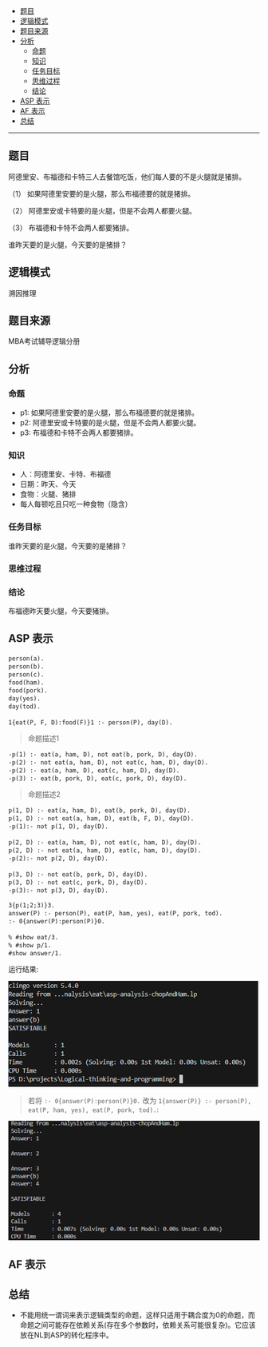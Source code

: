 - [题目](#题目)
- [逻辑模式](#逻辑模式)
- [题目来源](#题目来源)
- [分析](#分析)
  - [命题](#命题)
  - [知识](#知识)
  - [任务目标](#任务目标)
  - [思维过程](#思维过程)
  - [结论](#结论)
- [ASP 表示](#asp-表示)
- [AF 表示](#af-表示)
- [总结](#总结)

---

<!-- ## 要求
介绍一个经典案例，条理地用自然语言描述案例中的命题、知识、任务目标和思维过程，尽可能的使用ASP、AF写出来。 -->

<!-- ## 题目0


## 解答
根据（1）和（2），如果阿德里安要的是火腿，那么布福德要的就是猪排，卡特要的也是猪排。这种情况与（3）矛盾。因此，阿德里安要的只能是猪排。

于是，根据（2），卡特要的只能是火腿。

因此，只有布福德才能昨天要火腿，今天要猪排。
 -->


## 题目
阿德里安、布福德和卡特三人去餐馆吃饭，他们每人要的不是火腿就是猪排。

（1）	如果阿德里安要的是火腿，那么布福德要的就是猪排。

（2）	阿德里安或卡特要的是火腿，但是不会两人都要火腿。

（3）	布福德和卡特不会两人都要猪排。

谁昨天要的是火腿，今天要的是猪排？

<!-- ## 解答
根据（1）和（2），如果阿德里安要的是火腿，那么布福德要的就是猪排，卡特要的也是猪排。这种情况与（3）矛盾。因此，阿德里安要的只能是猪排。

于是，根据（2），卡特要的只能是火腿。

因此，只有布福德才能昨天要火腿，今天要猪排。 -->

## 逻辑模式
溯因推理

## 题目来源
MBA考试辅导逻辑分册

## 分析
### 命题
- p1: 如果阿德里安要的是火腿，那么布福德要的就是猪排。
- p2: 阿德里安或卡特要的是火腿，但是不会两人都要火腿。
- p3: 布福德和卡特不会两人都要猪排。

### 知识
- 人：阿德里安、卡特、布福德
- 日期：昨天、今天
- 食物：火腿、猪排
- 每人每顿吃且只吃一种食物（隐含）


### 任务目标
谁昨天要的是火腿，今天要的是猪排？

### 思维过程


### 结论
布福德昨天要火腿，今天要猪排。

## ASP 表示
```
person(a).
person(b).
person(c).
food(ham).
food(pork).
day(yes).
day(tod).

1{eat(P, F, D):food(F)}1 :- person(P), day(D).
```
> 命题描述1
```
-p(1) :- eat(a, ham, D), not eat(b, pork, D), day(D).
-p(2) :- not eat(a, ham, D), not eat(c, ham, D), day(D).
-p(2) :- eat(a, ham, D), eat(c, ham, D), day(D).
-p(3) :- eat(b, pork, D), eat(c, pork, D), day(D).
```
> 命题描述2
```
p(1, D) :- eat(a, ham, D), eat(b, pork, D), day(D).
p(1, D) :- not eat(a, ham, D), eat(b, F, D), day(D).
-p(1):- not p(1, D), day(D).

p(2, D) :- eat(a, ham, D), not eat(c, ham, D), day(D).
p(2, D) :- not eat(a, ham, D), eat(c, ham, D), day(D).
-p(2):- not p(2, D), day(D).

p(3, D) :- not eat(b, pork, D), day(D).
p(3, D) :- not eat(c, pork, D), day(D).
-p(3):- not p(3, D), day(D).
```

```
3{p(1;2;3)}3.
answer(P) :- person(P), eat(P, ham, yes), eat(P, pork, tod).
:- 0{answer(P):person(P)}0.

% #show eat/3.
% #show p/1.
#show answer/1.
```

运行结果:

![alt text](image-1.png)

> 若将 `:- 0{answer(P):person(P)}0.` 改为 `1{answer(P)} :- person(P), eat(P, ham, yes), eat(P, pork, tod).`:

![alt text](image.png)
## AF 表示


## 总结
- 不能用统一谓词来表示逻辑类型的命题，这样只适用于耦合度为0的命题，而命题之间可能存在依赖关系(存在多个参数时，依赖关系可能很复杂)。它应该放在NL到ASP的转化程序中。

<style>
    .custom-code {
        color: red;
        background-color: lightgray;
        padding: 10px;
    }
</style>


